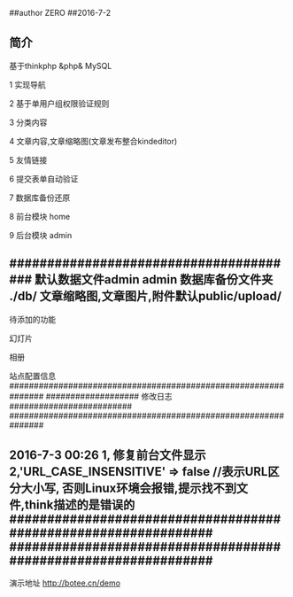 ﻿##author  ZERO
##2016-7-2 
## 简介

基于thinkphp &php& MySQL 

1 实现导航

2 基于单用户组权限验证规则

3 分类内容

4 文章内容,文章缩略图(文章发布整合kindeditor)

5 友情链接

6 提交表单自动验证

7 数据库备份还原

8 前台模块 home

9 后台模块 admin

#######################################
默认数据文件admin  admin
数据库备份文件夹 ./db/
文章缩略图,文章图片,附件默认public/upload/ 
---------------------------------------------------

待添加的功能

幻灯片

相册

站点配置信息
###############################################################
###################      修改日志     #########################
###############################################################

2016-7-3 00:26
1, 修复前台文件显示
2,'URL_CASE_INSENSITIVE'  =>  false   //表示URL区分大小写, 否则Linux环境会报错,提示找不到文件,think描述的是错误的
###############################################################
###############################################################
---------------------------------------------------
演示地址 http://botee.cn/demo





